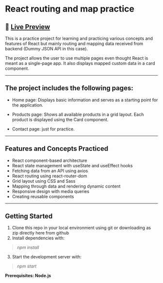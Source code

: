 
# React routing and map practice

## 🔗 [Live Preview](https://sensational-pegasus-114e33.netlify.app/)
<!-- ![Design preview]() -->

This is a practice project for learning and practicing various concepts and features of React but mainly routing and mapping data received from backend (Dummy JSON API in this case). 

The project allows the user to use multiple pages even thought React is meant as a single-page app. It also displays mapped custom data in a card component. 

---
## The project includes the following pages:

* Home page: Displays basic information and serves as a starting point for the application.

* Products page: Shows all available products in a grid layout. Each product is displayed using the Card component.

* Contact page: just for practice.

---

## Features and Concepts Practiced

* React component-based architecture
* React state management with useState and useEffect hooks
* Fetching data from an API using axios
* React routing using react-router-dom
* Grid layout using CSS and Sass
* Mapping through data and rendering dynamic content
* Responsive design with media queries
* Creating reusable components

---

## Getting Started 

1. Clone this repo in your local environment using git or downloading as zip directly here from github 
2. Install dependencies with:
> <em>npm install</em>
3. Start the development server with:
> <em>npm start</em>

**Prerequisites: Node.js** 

    